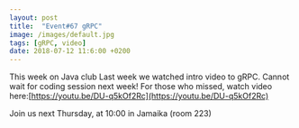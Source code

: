 ```yaml
---
layout: post
title:  "Event#67 gRPC"
image: /images/default.jpg
tags: [gRPC, video]
date: 2018-07-12 11:6:00 +0200
---
```


This week on Java club Last week we watched intro video to gRPC. Cannot wait for coding session next week! For those who missed, watch video here:[https://youtu.be/DU-q5kOf2Rc](https://youtu.be/DU-q5kOf2Rc)

Join us next Thursday, at 10:00 in Jamaika (room 223)